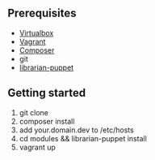 ## Prerequisites

* [Virtualbox](https://www.virtualbox.org/wiki/Downloads)
* [Vagrant](http://downloads.vagrantup.com/)
* [Composer](http://getcomposer.org/download/)
* git
* [librarian-puppet](http://librarian-puppet.com/)

## Getting started

1. git clone
2. composer install
3. add your.domain.dev to /etc/hosts
4. cd modules && librarian-puppet install
5. vagrant up
